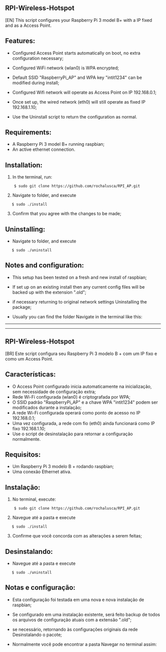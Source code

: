 ## RPI-Wireless-Hotspot
[EN]
This script configures your Raspberry Pi 3 model B+ with a IP fixed and as a Access Point.

## Features:

* Configured Access Point starts automatically on boot, no extra configuration necessary;
* Configured WiFi network (wlan0) is WPA encrypted;
* Default SSID "RaspberryPi_AP" and WPA key "intit1234" can be modified during install;
* Configured Wifi network will operate as Access Point on IP 192.168.0.1;
* Once set up, the wired network (eth0) will still operate as fixed IP 192.168.1.10;

* Use the Uninstall script to return the configuration as normal.

## Requirements:

* A Raspberry Pi 3 model B+ running raspbian;
* An active ethernet connection.

## Installation:

1. In the terminal, run:
```
    $ sudo git clone https://github.com/rochalusca/RPI_AP.git
```
2. Navigate to folder, and execute
```
   $ sudo ./install
```
3. Confirm that you agree with the changes to be made;

## Uninstalling:

* Navigate to folder, and execute
``` 
   $ sudo ./uninstall
```
## Notes and configuration:

* This setup has been tested on a fresh and new install of raspbian;
* If set up on an existing install then any current config files will be backed up with the extension ".old";
* if necessary returning to original network settings Uninstalling the package;

* Usually you can find the folder Navigate in the terminal like this:
<hr/><hr/>

## RPI-Wireless-Hotspot
[BR]
Este script configura seu Raspberry Pi 3 modelo B + com um IP fixo e como um Access Point.

## Características:

* O Access Point configurado inicia automaticamente na inicialização, sem necessidade de configuração extra;
* Rede Wi-Fi configurada (wlan0) é criptografada por WPA;
* O SSID padrão "RaspberryPi_AP" e a chave WPA "intit1234" podem ser modificados durante a instalação;
* A rede Wi-Fi configurada operará como ponto de acesso no IP 192.168.0.1;
* Uma vez configurada, a rede com fio (eth0) ainda funcionará como IP fixo 192.168.1.10;
 
* Use o script de desinstalação para retornar a configuração normalmente.

## Requisitos:

* Um Raspberry Pi 3 modelo B + rodando raspbian;
* Uma conexão Ethernet ativa.

## Instalação:

1. No terminal, execute:
```
    $ sudo git clone https://github.com/rochalusca/RPI_AP.git
```
2. Navegue até a pasta e execute
```
   $ sudo ./install
```
3. Confirme que você concorda com as alterações a serem feitas;

## Desinstalando:

* Navegue até a pasta e execute
``` 
   $ sudo ./uninstall
```
## Notas e configuração:

* Esta configuração foi testada em uma nova e nova instalação de raspbian;
* Se configurado em uma instalação existente, será feito backup de todos os arquivos de configuração atuais com a extensão ".old";
* se necessário, retornando às configurações originais da rede Desinstalando o pacote;

* Normalmente você pode encontrar a pasta Navegar no terminal assim:
